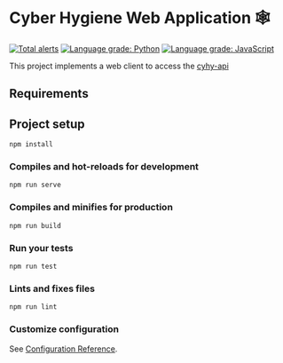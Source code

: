 # Cyber Hygiene Web Application 🕸

[![Total alerts](https://img.shields.io/lgtm/alerts/g/cisagov/cyhy-web.svg?logo=lgtm&logoWidth=18)](https://lgtm.com/projects/g/cisagov/cyhy-web/alerts/)
[![Language grade: Python](https://img.shields.io/lgtm/grade/python/g/cisagov/cyhy-web.svg?logo=lgtm&logoWidth=18)](https://lgtm.com/projects/g/cisagov/cyhy-web/context:python)
[![Language grade: JavaScript](https://img.shields.io/lgtm/grade/javascript/g/cisagov/cyhy-web.svg?logo=lgtm&logoWidth=18)](https://lgtm.com/projects/g/cisagov/cyhy-web/context:javascript)

This project implements a web client to access the [cyhy-api](https://github.com/cisagov/cyhy-api)

## Requirements

## Project setup

```
npm install
```

### Compiles and hot-reloads for development

```
npm run serve
```

### Compiles and minifies for production

```
npm run build
```

### Run your tests

```
npm run test
```

### Lints and fixes files

```
npm run lint
```

### Customize configuration

See [Configuration Reference](https://cli.vuejs.org/config/).
